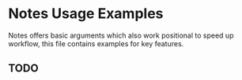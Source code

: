 # Notes Usage Examples
Notes offers basic arguments which also work positional to speed up workflow, this file contains examples for key features.

## TODO